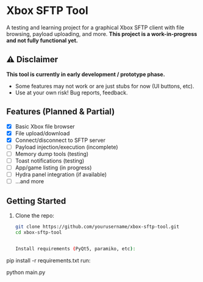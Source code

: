 # Xbox SFTP Tool

A testing and learning project for a graphical Xbox SFTP client with file browsing, payload uploading, and more. **This project is a work-in-progress and not fully functional yet.**

## ⚠️ Disclaimer

**This tool is currently in early development / prototype phase.**
- Some features may not work or are just stubs for now (UI buttons, etc).
- Use at your own risk! Bug reports, feedback.

## Features (Planned & Partial)

- [x] Basic Xbox file browser
- [x] File upload/download
- [x] Connect/disconnect to SFTP server
- [ ] Payload injection/execution (incomplete)
- [ ] Memory dump tools (testing)
- [ ] Toast notifications (testing)
- [ ] App/game listing (in progress)
- [ ] Hydra panel integration (if available)
- [ ] ...and more

## Getting Started

1. Clone the repo:

   ```sh
   git clone https://github.com/yourusername/xbox-sftp-tool.git
   cd xbox-sftp-tool


   Install requirements (PyQt5, paramiko, etc):


pip install -r requirements.txt
run:

python main.py
